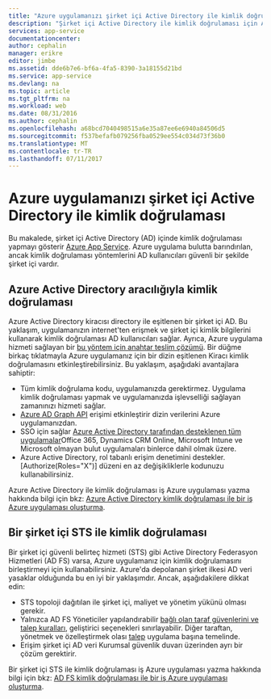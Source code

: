 ```yaml
---
title: "Azure uygulamanızı şirket içi Active Directory ile kimlik doğrulaması | Microsoft Docs"
description: "Şirket içi Active Directory ile kimlik doğrulaması için Azure App Service'te satır iş kolu uygulamaları için farklı seçenekler hakkında bilgi edinin"
services: app-service
documentationcenter: 
author: cephalin
manager: erikre
editor: jimbe
ms.assetid: dde6b7e6-bf6a-4fa5-8390-3a18155d21bd
ms.service: app-service
ms.devlang: na
ms.topic: article
ms.tgt_pltfrm: na
ms.workload: web
ms.date: 08/31/2016
ms.author: cephalin
ms.openlocfilehash: a68bcd7040498515a6e35a87ee6e6940a84506d5
ms.sourcegitcommit: f537befafb079256fba0529ee554c034d73f36b0
ms.translationtype: MT
ms.contentlocale: tr-TR
ms.lasthandoff: 07/11/2017
---
```

# <a name="authenticate-with-on-premises-active-directory-in-your-azure-app"></a>Azure uygulamanızı şirket içi Active Directory ile kimlik doğrulaması
Bu makalede, şirket içi Active Directory (AD) içinde kimlik doğrulaması yapmayı gösterir [Azure App Service](../app-service/app-service-value-prop-what-is.md). Azure uygulama bulutta barındırılan, ancak kimlik doğrulaması yöntemlerini AD kullanıcıları güvenli bir şekilde şirket içi vardır. 

## <a name="authenticate-through-azure-active-directory"></a>Azure Active Directory aracılığıyla kimlik doğrulaması
Azure Active Directory kiracısı directory ile eşitlenen bir şirket içi AD. Bu yaklaşım, uygulamanızın internet'ten erişmek ve şirket içi kimlik bilgilerini kullanarak kimlik doğrulaması AD kullanıcıları sağlar. Ayrıca, Azure uygulama hizmeti sağlayan bir [bu yöntem için anahtar teslim çözümü](../app-service-mobile/app-service-mobile-how-to-configure-active-directory-authentication.md). Bir düğme birkaç tıklatmayla Azure uygulamanız için bir dizin eşitlenen Kiracı kimlik doğrulamasını etkinleştirebilirsiniz. Bu yaklaşım, aşağıdaki avantajlara sahiptir:

* Tüm kimlik doğrulama kodu, uygulamanızda gerektirmez. Uygulama kimlik doğrulaması yapmak ve uygulamanızda işlevselliği sağlayan zamanınızı hizmeti sağlar.
* [Azure AD Graph API](http://msdn.microsoft.com/library/azure/hh974476.aspx) erişimi etkinleştirir dizin verilerini Azure uygulamanızdan.
* SSO için sağlar [Azure Active Directory tarafından desteklenen tüm uygulamalar](/marketplace/active-directory/)Office 365, Dynamics CRM Online, Microsoft Intune ve Microsoft olmayan bulut uygulamaları binlerce dahil olmak üzere. 
* Azure Active Directory, rol tabanlı erişim denetimini destekler. [Authorize(Roles="X")] düzeni en az değişikliklerle kodunuzu kullanabilirsiniz.

Azure Active Directory ile kimlik doğrulaması iş Azure uygulaması yazma hakkında bilgi için bkz: [Azure Active Directory kimlik doğrulaması ile bir iş Azure uygulaması oluşturma](web-sites-dotnet-lob-application-azure-ad.md).

## <a name="authenticate-through-an-on-premises-sts"></a>Bir şirket içi STS ile kimlik doğrulaması
Bir şirket içi güvenli belirteç hizmeti (STS) gibi Active Directory Federasyon Hizmetleri (AD FS) varsa, Azure uygulamanız için kimlik doğrulamasını birleştirmeyi için kullanabilirsiniz. Azure'da depolanan şirket ilkesi AD veri yasaklar olduğunda bu en iyi bir yaklaşımdır. Ancak, aşağıdakilere dikkat edin:

* STS topoloji dağıtılan ile şirket içi, maliyet ve yönetim yükünü olması gerekir.
* Yalnızca AD FS Yöneticiler yapılandırabilir [bağlı olan taraf güvenlerini ve talep kuralları](http://technet.microsoft.com/library/dd807108.aspx), geliştirici seçenekleri sınırlayabilir. Diğer taraftan, yönetmek ve özelleştirmek olası [talep](http://technet.microsoft.com/library/ee913571.aspx) uygulama başına temelinde.
* Erişim şirket içi AD veri Kurumsal güvenlik duvarı üzerinden ayrı bir çözüm gerektirir.

Bir şirket içi STS ile kimlik doğrulaması iş Azure uygulaması yazma hakkında bilgi için bkz: [AD FS kimlik doğrulaması ile bir iş Azure uygulaması oluşturma](web-sites-dotnet-lob-application-adfs.md).

